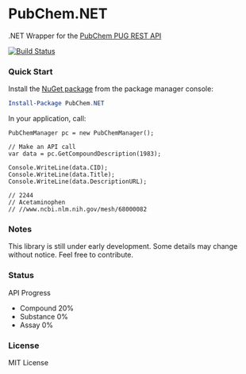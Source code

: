 PubChem.NET
===========

.NET Wrapper for the [PubChem PUG REST API](https://pubchem.ncbi.nlm.nih.gov/pug_rest/PUG_REST.html)

[![Build Status](https://travis-ci.org/alfg/PubChem.NET.svg?branch=master)](https://travis-ci.org/alfg/PubChem.NET)

### Quick Start
Install the [NuGet package](https://nuget.org/packages/PubChem.NET/) from the package manager console:

```powershell
Install-Package PubChem.NET
```
In your application, call:

```CSharp
PubChemManager pc = new PubChemManager();

// Make an API call
var data = pc.GetCompoundDescription(1983);

Console.WriteLine(data.CID);
Console.WriteLine(data.Title);
Console.WriteLine(data.DescriptionURL);

// 2244
// Acetaminophen
// //www.ncbi.nlm.nih.gov/mesh/68000082
```

### Notes
This library is still under early development. Some details may change without notice. Feel free to contribute.

### Status
API Progress

- Compound 20%
- Substance 0%
- Assay 0%


### License
MIT License
